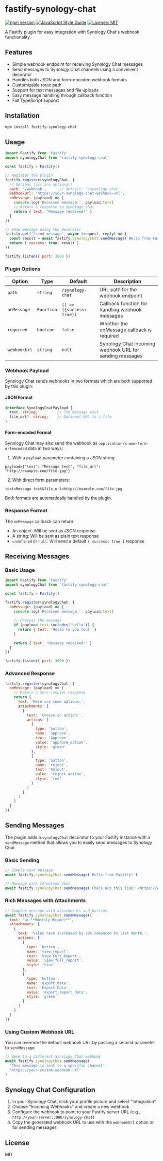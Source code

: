 # fastify-synology-chat

[![npm version](https://img.shields.io/npm/v/fastify-synology-chat)](https://www.npmjs.com/package/fastify-synology-chat)
[![JavaScript Style Guide](https://img.shields.io/badge/code_style-neostandard-brightgreen.svg)](https://github.com/neomjs/eslint-config-neo)
[![License: MIT](https://img.shields.io/badge/License-MIT-blue.svg)](https://opensource.org/licenses/MIT)

A Fastify plugin for easy integration with Synology Chat's webhook functionality.

## Features

- Simple webhook endpoint for receiving Synology Chat messages
- Send messages to Synology Chat channels using a convenient decorator
- Handles both JSON and form-encoded webhook formats 
- Customizable route path
- Support for text messages and file uploads
- Easy message handling through callback function
- Full TypeScript support

## Installation

```bash
npm install fastify-synology-chat
```

## Usage

```javascript
import Fastify from 'fastify'
import synologyChat from 'fastify-synology-chat'

const fastify = Fastify()

// Register the plugin
fastify.register(synologyChat, {
  // Options (all are optional)
  path: '/webhook',      // Default: '/synology-chat'
  webhookUrl: 'https://your-synology-chat-webhook-url',
  onMessage: (payload) => {
    console.log('Received message:', payload.text)
    // Return a response to Synology Chat
    return { text: 'Message received!' }
  }
})

// Send message using the decorator
fastify.get('/send-message', async (request, reply) => {
  const result = await fastify.synologyChat.sendMessage('Hello from Fastify!')
  return { success: true, result }
})

fastify.listen({ port: 3000 })
```

### Plugin Options

| Option       | Type       | Default           | Description                                       |
|--------------|------------|-------------------|---------------------------------------------------|
| `path`       | `string`   | `/synology-chat`  | URL path for the webhook endpoint                 |
| `onMessage`  | `Function` | `() => ({success: true})` | Callback function for handling webhook messages |
| `required`   | `boolean`  | `false`           | Whether the onMessage callback is required        |
| `webhookUrl` | `string`   | `null`            | Synology Chat incoming webhook URL for sending messages |

### Webhook Payload

Synology Chat sends webhooks in two formats which are both supported by this plugin:

#### JSON Format

```typescript
interface SynologyChatPayload {
  text: string;         // The message text
  file_url?: string;    // Optional URL to a file
}
```

#### Form-encoded Format

Synology Chat may also send the webhook as `application/x-www-form-urlencoded` data in two ways:

1. With a `payload` parameter containing a JSON string:
```
payload={"text": "Message text", "file_url": "http://example.com/file.jpg"}
```

2. With direct form parameters:
```
text=Message text&file_url=http://example.com/file.jpg
```

Both formats are automatically handled by the plugin.

### Response Format

The `onMessage` callback can return:

- An object: Will be sent as JSON response
- A string: Will be sent as plain text response
- `undefined` or `null`: Will send a default `{ success: true }` response

## Receiving Messages

### Basic Usage

```javascript
import Fastify from 'fastify'
import synologyChat from 'fastify-synology-chat'

const fastify = Fastify()

fastify.register(synologyChat, {
  onMessage: (payload) => {
    console.log('Received message:', payload.text)
    
    // Process the message
    if (payload.text.includes('hello')) {
      return { text: 'Hello to you too!' }
    }
    
    return { text: 'Message received!' }
  }
})

fastify.listen({ port: 3000 })
```

### Advanced Response

```javascript
fastify.register(synologyChat, {
  onMessage: (payload) => {
    // Return a more complex response
    return {
      text: 'Here are some options:',
      attachments: [
        {
          text: 'Choose an action:',
          actions: [
            {
              type: 'button',
              name: 'approve',
              text: 'Approve',
              value: 'approve_action',
              style: 'green'
            },
            {
              type: 'button',
              name: 'reject',
              text: 'Reject',
              value: 'reject_action',
              style: 'red'
            }
          ]
        }
      ]
    }
  }
})
```

## Sending Messages

The plugin adds a `synologyChat` decorator to your Fastify instance with a `sendMessage` method that allows you to easily send messages to Synology Chat.

### Basic Sending

```javascript
// Simple text message
await fastify.synologyChat.sendMessage('Hello from Fastify!')

// Message with formatted text
await fastify.synologyChat.sendMessage('Check out this link: <https://example.com|Click here>')
```

### Rich Messages with Attachments

```javascript
// Complex message with attachments and buttons
await fastify.synologyChat.sendMessage({
  text: '📊 **Monthly Report**',
  attachments: [
    {
      text: 'Sales have increased by 20% compared to last month.',
      actions: [
        {
          type: 'button',
          name: 'view_report',
          text: 'View Full Report',
          value: 'view_full_report',
          style: 'blue'
        },
        {
          type: 'button',
          name: 'export_data',
          text: 'Export Data',
          value: 'export_report_data',
          style: 'green'
        }
      ]
    }
  ]
})
```

### Using Custom Webhook URL

You can override the default webhook URL by passing a second parameter to `sendMessage`:

```javascript
// Send to a different Synology Chat webhook
await fastify.synologyChat.sendMessage(
  'This message is sent to a specific channel',
  'https://your-custom-webhook-url'
)
```

## Synology Chat Configuration

1. In your Synology Chat, click your profile picture and select "Integration"
2. Choose "Incoming Webhooks" and create a new webhook
3. Configure the webhook to point to your Fastify server URL (e.g., `http://your-server:3000/synology-chat`)
4. Copy the generated webhook URL to use with the `webhookUrl` option or for sending messages

## License

MIT
